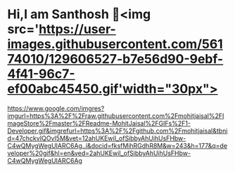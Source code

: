 # Hi,I am Santhosh 👋<img src='https://user-images.githubusercontent.com/56174010/129606527-b7e56d90-9ebf-4f41-96c7-ef00abc45450.gif'width="30px">

https://www.google.com/imgres?imgurl=https%3A%2F%2Fraw.githubusercontent.com%2Fmohitjaisal%2FImageStore%2Fmaster%2FReadme-MohitJaisal%2FGIFs%2F1-Developer.gif&imgrefurl=https%3A%2F%2Fgithub.com%2Fmohitjaisal&tbnid=47chckvIQOvI5M&vet=12ahUKEwiI_ofSibbyAhUihUsFHbw-C4wQMygWegUIARC6Ag..i&docid=fksfMihRGdhR8M&w=243&h=177&q=developer%20gif&hl=en&ved=2ahUKEwiI_ofSibbyAhUihUsFHbw-C4wQMygWegUIARC6Ag

<!--
**santhoshkammari/santhoshkammari** is a ✨ _special_ ✨ repository because its `README.md` (this file) appears on your GitHub profile.

Here are some ideas to get you started:

- 🔭 I’m currently working on ...
- 🌱 I’m currently learning ...
- 👯 I’m looking to collaborate on ...
- 🤔 I’m looking for help with ...
- 💬 Ask me about ...
- 📫 How to reach me: ...
- 😄 Pronouns: ...
- ⚡ Fun fact: ...
-->
